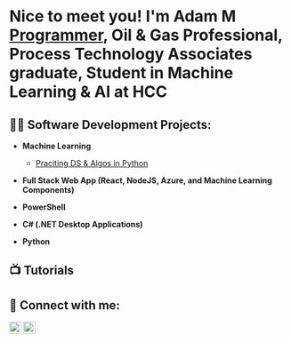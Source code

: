 <h1>
  Nice to meet you! I'm Adam M<br/><a href="https://github.com/Azmads">Programmer</a>, 
  Oil & Gas Professional, <a href="https://www.linkedin.com/in/j/"></a>
  Process Technology Associates graduate, Student in Machine Learning & AI at HCC </a>
</h1>

<h2>
  👨‍💻 Software Development Projects:
</h2>

- <b>Machine Learning</b>
  - [Praciting DS & Algos in Python](https://github.com/joshmadakor1/Algorithms-Practice)
- <b>Full Stack Web App (React, NodeJS, Azure, and Machine Learning Components)</b>
  
- <b>PowerShell</b>
 
- <b>C# (.NET Desktop Applications)</b>

- <b>Python</b>

<h2>📺 Tutorials </h2>


<h2> 🤳 Connect with me:</h2>

[<img align="left" alt="JoshMadakor | LinkedIn" width="22px" src="https://cdn.jsdelivr.net/npm/simple-icons@v3/icons/linkedin.svg" />][linkedin]
[<img align="left" alt="JoshMadakor | Instagram" width="22px" src="https://cdn.jsdelivr.net/npm/simple-icons@v3/icons/instagram.svg" />][instagram]

[instagram]: https://www.instagram.com/
[linkedin]: https://linkedin.com/in/

